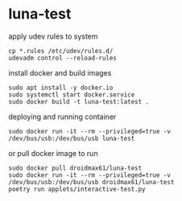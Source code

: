 luna-test
===

apply udev rules to system

```
cp *.rules /etc/udev/rules.d/
udevadm control --reload-rules
```

install docker and build images

```
sudo apt install -y docker.io
sudo systemctl start docker.service
sudo docker build -t luna-test:latest .
```

deploying and running container

```
sudo docker run -it --rm --privileged=true -v /dev/bus/usb:/dev/bus/usb luna-test
```

or pull docker image to run

```
sudo docker pull droidmax61/luna-test
sudo docker run -it --rm --privileged=true -v /dev/bus/usb:/dev/bus/usb droidmax61/luna-test
poetry run applets/interactive-test.py
```
